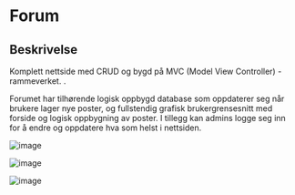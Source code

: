 # Forum

## Beskrivelse

Komplett nettside med CRUD og bygd på MVC (Model View Controller) - rammeverket. . 

Forumet har tilhørende logisk oppbygd database som oppdaterer seg når brukere lager nye poster, og fullstendig grafisk brukergrensesnitt med forside og logisk oppbygning av poster. I tillegg kan admins logge seg inn for å endre og oppdatere hva som helst i nettsiden.

![image](https://github.com/user-attachments/assets/11bdcbe5-a5e1-4be1-9c86-d60d7f17ce0d)

![image](https://github.com/user-attachments/assets/d4b9e440-a169-4408-b5c8-2b418d36b9f0)

![image](https://github.com/user-attachments/assets/ea14a3c4-ba78-4545-aaac-01d041e59d58)
